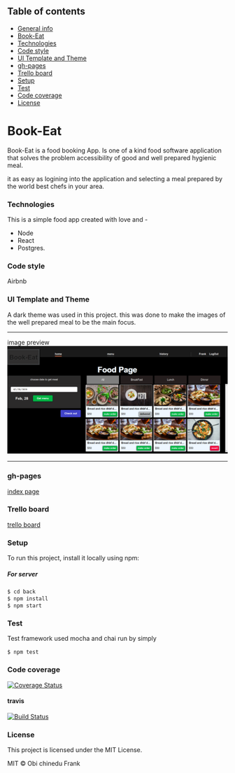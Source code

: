 ## Table of contents

* [General info](#general-info)
* [Book-Eat](#book-a-meal)
* [Technologies](#technologies)
* [Code style](#code-style)
* [UI Template and Theme](#ui-theme)
* [gh-pages](#gh-page)
* [Trello board](#trello)
* [Setup](#setup)
* [Test](#test)
* [Code coverage](#code-coverage)
* [License](#license)


# Book-Eat

Book-Eat is a food booking App. Is one of a kind food software application that solves the problem
accessibility of good and well prepared hygienic meal.

it as easy as logining into the application and selecting a meal prepared by the world 
best chefs in your area.

### Technologies 

This is a simple food app created with love and -
 - Node 
 - React
 - Postgres.

### Code style 
Airbnb

### UI Template and Theme 
A dark theme was used in this project.
this was done to make the images of the well prepared meal 
to be the main focus.

---

image preview
	![book a meal](./front/UI/img/book-a-meal.png)

---

### gh-pages 
[index page](https://frankchinedu.github.io/book_a_meal_ALC/front/UI/index.html)


### Trello board 
[trello board](https://trello.com/b/M3NM9KbQ/book-a-meal-alc)

### Setup 
To run this project, install it locally using npm:

##### For server

```
$ cd back
$ npm install
$ npm start
```



### Test 
Test framework used mocha and chai
run by simply

```
$ npm test
```

### Code coverage
[![Coverage Status](https://coveralls.io/repos/github/FrankChinedu/book_a_meal_ALC/badge.svg?branch=master)](https://coveralls.io/github/FrankChinedu/book_a_meal_ALC?branch=master)

#### travis
[![Build Status](https://travis-ci.com/FrankChinedu/book_a_meal_ALC.svg?branch=deploy)](https://travis-ci.com/FrankChinedu/book_a_meal_ALC)


### License 
This project is licensed under the MIT License.

MIT © Obi chinedu Frank
